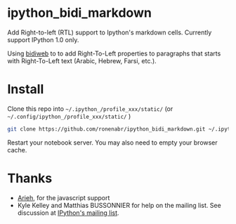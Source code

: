 ipython_bidi_markdown
=====================

Add Right-to-left (RTL) support to Ipython's markdown cells. 
Currently support IPython  1.0 only. 

Using [bidiweb](https://github.com/hasenj/bidiweb) to to add Right-To-Left 
properties to paragraphs that starts with Right-To-Left text (Arabic, Hebrew, Farsi, etc.).






Install
=======

Clone this repo into  `~/.ipython_/profile_xxx/static/` (or `~/.config/ipython_/profile_xxx/static/` )

```bash
git clone https://github.com/ronenabr/ipython_bidi_markdown.git ~/.ipython/profile_default/static/custom
```



Restart your notebook server. You may also need to empty your browser cache.


Thanks 
=======
* [Arieh](https://github.com/arieh), for the javascript support
* Kyle Kelley and Matthias BUSSONNIER for help on the mailing list. See discussion at [IPython's mailing list](http://mail.scipy.org/pipermail/ipython-dev/2013-August/012218.html).
